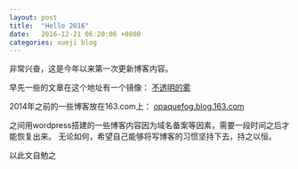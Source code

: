 ```yaml
---
layout: post
title:  "Hello 2016"
date:   2016-12-21 06:20:06 +0800
categories: xueji blog
---
```

非常兴奋，这是今年以来第一次更新博客内容。

早先一些的文章在这个地址有一个镜像：
[不透明的雾](http://xueji.usedig.com/)

2014年之前的一些博客放在163.com上：
[opaquefog.blog.163.com](http://opaquefog.blog.163.com/)

之间用wordpress搭建的一些博客内容因为域名备案等因素，需要一段时间之后才能恢复出来。
无论如何，希望自己能够将写博客的习惯坚持下去，持之以恒。

以此文自勉之
